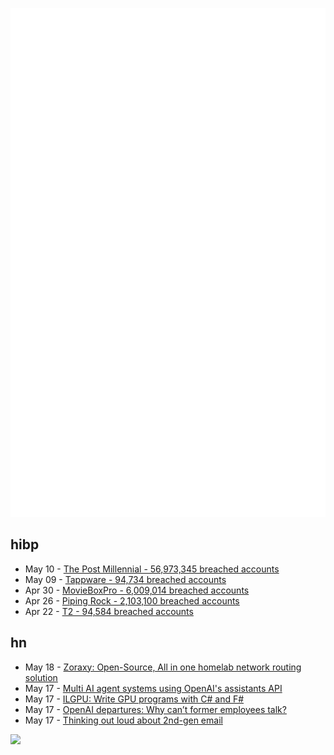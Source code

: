 ![Metrics](https://raw.githubusercontent.com/phixion/phixion/master/metrics.svg)

## hibp

<!--
for https://github.com/phixion/phixion/blob/main/.github/workflows/feeds.yml
-->
<!--START_SECTION:haveibeenpwnd-->
- May 10 - [The Post Millennial - 56,973,345 breached accounts](https://haveibeenpwned.com/PwnedWebsites#ThePostMillennial)
- May 09 - [Tappware - 94,734 breached accounts](https://haveibeenpwned.com/PwnedWebsites#Tappware)
- Apr 30 - [MovieBoxPro - 6,009,014 breached accounts](https://haveibeenpwned.com/PwnedWebsites#MovieBoxPro)
- Apr 26 - [Piping Rock - 2,103,100 breached accounts](https://haveibeenpwned.com/PwnedWebsites#PipingRock)
- Apr 22 - [T2 - 94,584 breached accounts](https://haveibeenpwned.com/PwnedWebsites#T2)
<!--END_SECTION:haveibeenpwnd-->

## hn

<!--
for https://github.com/phixion/phixion/blob/main/.github/workflows/feeds.yml
-->
<!--START_SECTION:hn-->
- May 18 - [Zoraxy: Open-Source, All in one homelab network routing solution](https://zoraxy.arozos.com/)
- May 17 - [Multi AI agent systems using OpenAI's assistants API](https://github.com/metaskills/experts)
- May 17 - [ILGPU: Write GPU programs with C# and F#](https://github.com/m4rs-mt/ILGPU)
- May 17 - [OpenAI departures: Why can’t former employees talk?](https://www.vox.com/future-perfect/2024/5/17/24158478/openai-departures-sam-altman-employees-chatgpt-release)
- May 17 - [Thinking out loud about 2nd-gen email](https://gabrielsieben.tech/2024/05/17/thinking-out-loud-2nd-gen-email/)
<!--END_SECTION:hn-->

<!--
for https://yhype.me
-->
![](https://hit.yhype.me/github/profile?user_id=13013670)
